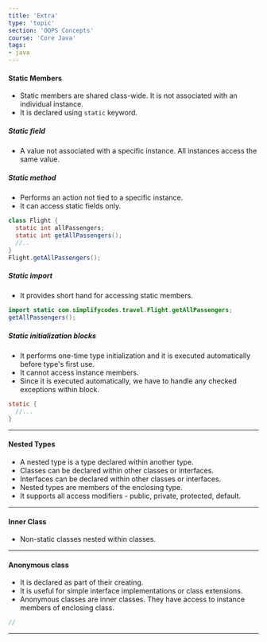 ```yaml
---
title: 'Extra'
type: 'topic'
section: 'OOPS Concepts'
course: 'Core Java'
tags:
- java
---
```

#### Static Members
- Static members are shared class-wide. It is not associated with an individual instance.
- It is declared using `static` keyword.

##### Static field
- A value not associated with a specific instance. All instances access the same value.

##### Static method
- Performs an action not tied to a specific instance.
- It can access static fields only.
```java
class Flight {
  static int allPassengers;
  static int getAllPassengers();
  //..
}
Flight.getAllPassengers();
```

##### Static import
- It provides short hand for accessing static members.
```java
import static com.simplifycodes.travel.Flight.getAllPassengers;
getAllPassengers();
```

##### Static initialization blocks
- It performs one-time type initialization and it is executed automatically before type's first use.
- It cannot access instance members.
- Since it is executed automatically, we have to handle any checked exceptions within block.
```java
static {
  //...
}
```

---
#### Nested Types
- A nested type is a type declared within another type.
- Classes can be declared within other classes or interfaces.
- Interfaces can be declared within other classes or interfaces.
- Nested types are members of the enclosing type.
- It supports all access modifiers - public, private, protected, default.

---
#### Inner Class
- Non-static classes nested within classes.

---
#### Anonymous class
- It is declared as part of their creating.
- It is useful for simple interface implementations or class extensions.
- Anonymous classes are inner classes. They have access to instance members of enclosing class.
```java
//
```

---